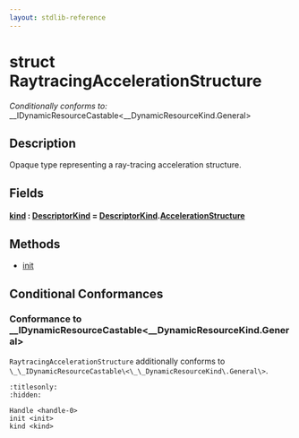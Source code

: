 ```yaml
---
layout: stdlib-reference
---
```


# struct RaytracingAccelerationStructure

*Conditionally conforms to:* \_\_IDynamicResourceCastable\<\_\_DynamicResourceKind\.General\>

## Description

Opaque type representing a ray-tracing acceleration structure.


## Fields

####  <a id="decl-kind"></a>[kind](../kind.html) : [DescriptorKind](../../descriptorkind-0a/index.html) = [DescriptorKind](../../descriptorkind-0a/index.html)\.[AccelerationStructure](../../descriptorkind-0a/index.html#decl-AccelerationStructure)

## Methods

* [init](../init.html)

## Conditional Conformances

### Conformance to \_\_IDynamicResourceCastable\<\_\_DynamicResourceKind\.General\>
`RaytracingAccelerationStructure` additionally conforms to `\_\_IDynamicResourceCastable\<\_\_DynamicResourceKind\.General\>`.

```{toctree}
:titlesonly:
:hidden:

Handle <handle-0>
init <init>
kind <kind>
```
